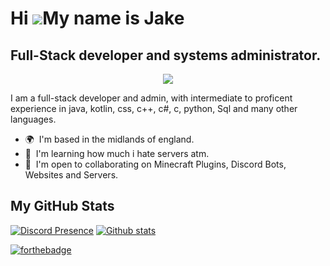 Hi ![](https://user-images.githubusercontent.com/18350557/176309783-0785949b-9127-417c-8b55-ab5a4333674e.gif)My name is Jake
============================================================================================================================

Full-Stack developer and systems administrator.
-----------------------------------------------
<p align="center">
    <img src="https://badgen.net/static/JakeyDev/Died?color=blue">
</p>
I am a full-stack developer and admin, with intermediate to proficent experience in java, kotlin, css, c++, c#, c, python, Sql and many other languages.

* 🌍  I'm based in the midlands of england.
* 🧠  I'm learning how much i hate servers atm.
* 🤝  I'm open to collaborating on Minecraft Plugins, Discord Bots, Websites and Servers.

<b>My GitHub Stats</b>
-----------------------------------------------
[![Discord Presence](https://lanyard.cnrad.dev/api/793855865543196682)](https://discord.com/users/793855865543196682)
[![Github stats](https://github-readme-stats.vercel.app/api?username=westy29&theme=dark)](https://github.com/anuraghazra/github-readme-stats)

[![forthebadge](https://forthebadge.com/images/featured/featured-contains-cat-gifs.svg)](https://forthebadge.com)
